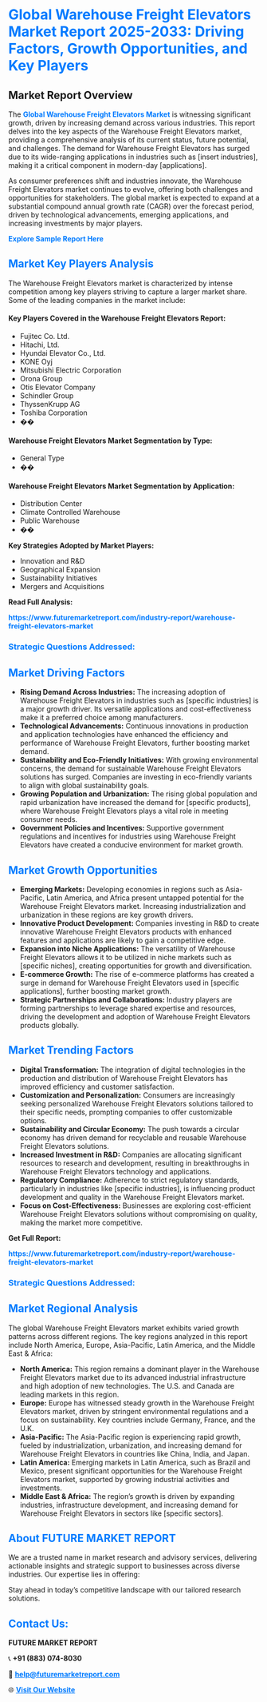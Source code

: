 <h1 style="color: #007BFF;">Global Warehouse Freight Elevators Market Report 2025-2033: Driving Factors, Growth Opportunities, and Key Players</h1>

<section id="overview">
<h2>Market Report Overview</h2>
<p>The <a href="https://www.futuremarketreport.com/industry-report/warehouse-freight-elevators-market" style="color: #007BFF; text-decoration: none;"><strong>Global Warehouse Freight Elevators Market</strong></a> is witnessing significant growth, driven by increasing demand across various industries. This report delves into the key aspects of the Warehouse Freight Elevators market, providing a comprehensive analysis of its current status, future potential, and challenges. The demand for Warehouse Freight Elevators has surged due to its wide-ranging applications in industries such as [insert industries], making it a critical component in modern-day [applications].</p>
<p>As consumer preferences shift and industries innovate, the Warehouse Freight Elevators market continues to evolve, offering both challenges and opportunities for stakeholders. The global market is expected to expand at a substantial compound annual growth rate (CAGR) over the forecast period, driven by technological advancements, emerging applications, and increasing investments by major players.</p>
</section>

<section id="overview">
<p><a href="https://www.futuremarketreport.com/request-sample/reportId=117810" style="color: #007BFF; text-decoration: none;"><strong>Explore Sample Report Here</strong></a></p>
</section>

<section id="key-players">
<h2 style="color: #007BFF;">Market Key Players Analysis</h2>
<p>The Warehouse Freight Elevators market is characterized by intense competition among key players striving to capture a larger market share. Some of the leading companies in the market include:</p>
<h4>Key Players Covered in the Warehouse Freight Elevators Report:</h4>
<ul><li>Fujitec Co. Ltd.</li><li>Hitachi, Ltd.</li><li>Hyundai Elevator Co., Ltd.</li><li>KONE Oyj</li><li>Mitsubishi Electric Corporation</li><li>Orona Group</li><li>Otis Elevator Company</li><li>Schindler Group</li><li>ThyssenKrupp AG</li><li>Toshiba Corporation</li><li>��</li></ul>
<h4>Warehouse Freight Elevators Market Segmentation by Type:</h4>
<ul><li>General Type</li><li>��</li></ul>

<h4>Warehouse Freight Elevators Market Segmentation by Application:</h4>
<ul><li>Distribution Center</li><li>Climate Controlled Warehouse</li><li>Public Warehouse</li><li>��</li></ul>
<p><strong>Key Strategies Adopted by Market Players:</strong></p>
<ul>
<li>Innovation and R&D</li>
<li>Geographical Expansion</li>
<li>Sustainability Initiatives</li>
<li>Mergers and Acquisitions</li>
</ul>
</section>

<section>
<p><strong>Read Full Analysis: </strong></p><a href="https://www.futuremarketreport.com/industry-report/warehouse-freight-elevators-market" style="color: #007BFF; text-decoration: none;"><strong>https://www.futuremarketreport.com/industry-report/warehouse-freight-elevators-market</strong></a>
<h3 style="color: #007BFF;">Strategic Questions Addressed:</h3>
</section>

<section id="driving-factors">
<h2 style="color: #007BFF;">Market Driving Factors</h2>
<ul>
<li><strong>Rising Demand Across Industries:</strong> The increasing adoption of Warehouse Freight Elevators in industries such as [specific industries] is a major growth driver. Its versatile applications and cost-effectiveness make it a preferred choice among manufacturers.</li>
<li><strong>Technological Advancements:</strong> Continuous innovations in production and application technologies have enhanced the efficiency and performance of Warehouse Freight Elevators, further boosting market demand.</li>
<li><strong>Sustainability and Eco-Friendly Initiatives:</strong> With growing environmental concerns, the demand for sustainable Warehouse Freight Elevators solutions has surged. Companies are investing in eco-friendly variants to align with global sustainability goals.</li>
<li><strong>Growing Population and Urbanization:</strong> The rising global population and rapid urbanization have increased the demand for [specific products], where Warehouse Freight Elevators plays a vital role in meeting consumer needs.</li>
<li><strong>Government Policies and Incentives:</strong> Supportive government regulations and incentives for industries using Warehouse Freight Elevators have created a conducive environment for market growth.</li>
</ul>
</section>

<section id="growth-opportunities">
<h2 style="color: #007BFF;">Market Growth Opportunities</h2>
<ul>
<li><strong>Emerging Markets:</strong> Developing economies in regions such as Asia-Pacific, Latin America, and Africa present untapped potential for the Warehouse Freight Elevators market. Increasing industrialization and urbanization in these regions are key growth drivers.</li>
<li><strong>Innovative Product Development:</strong> Companies investing in R&D to create innovative Warehouse Freight Elevators products with enhanced features and applications are likely to gain a competitive edge.</li>
<li><strong>Expansion into Niche Applications:</strong> The versatility of Warehouse Freight Elevators allows it to be utilized in niche markets such as [specific niches], creating opportunities for growth and diversification.</li>
<li><strong>E-commerce Growth:</strong> The rise of e-commerce platforms has created a surge in demand for Warehouse Freight Elevators used in [specific applications], further boosting market growth.</li>
<li><strong>Strategic Partnerships and Collaborations:</strong> Industry players are forming partnerships to leverage shared expertise and resources, driving the development and adoption of Warehouse Freight Elevators products globally.</li>
</ul>
</section>

<section id="trending-factors">
<h2 style="color: #007BFF;">Market Trending Factors</h2>
<ul>
<li><strong>Digital Transformation:</strong> The integration of digital technologies in the production and distribution of Warehouse Freight Elevators has improved efficiency and customer satisfaction.</li>
<li><strong>Customization and Personalization:</strong> Consumers are increasingly seeking personalized Warehouse Freight Elevators solutions tailored to their specific needs, prompting companies to offer customizable options.</li>
<li><strong>Sustainability and Circular Economy:</strong> The push towards a circular economy has driven demand for recyclable and reusable Warehouse Freight Elevators solutions.</li>
<li><strong>Increased Investment in R&D:</strong> Companies are allocating significant resources to research and development, resulting in breakthroughs in Warehouse Freight Elevators technology and applications.</li>
<li><strong>Regulatory Compliance:</strong> Adherence to strict regulatory standards, particularly in industries like [specific industries], is influencing product development and quality in the Warehouse Freight Elevators market.</li>
<li><strong>Focus on Cost-Effectiveness:</strong> Businesses are exploring cost-efficient Warehouse Freight Elevators solutions without compromising on quality, making the market more competitive.</li>
</ul>
</section>

<section>
<p><strong>Get Full Report: </strong></p><a href="https://www.futuremarketreport.com/industry-report/warehouse-freight-elevators-market" style="color: #007BFF; text-decoration: none;"><strong>https://www.futuremarketreport.com/industry-report/warehouse-freight-elevators-market</strong></a>
<h3 style="color: #007BFF;">Strategic Questions Addressed:</h3>
</section>


<section id="regional-analysis">
<h2 style="color: #007BFF;">Market Regional Analysis</h2>
<p>The global Warehouse Freight Elevators market exhibits varied growth patterns across different regions. The key regions analyzed in this report include North America, Europe, Asia-Pacific, Latin America, and the Middle East & Africa:</p>
<ul>
<li><strong>North America:</strong> This region remains a dominant player in the Warehouse Freight Elevators market due to its advanced industrial infrastructure and high adoption of new technologies. The U.S. and Canada are leading markets in this region.</li>
<li><strong>Europe:</strong> Europe has witnessed steady growth in the Warehouse Freight Elevators market, driven by stringent environmental regulations and a focus on sustainability. Key countries include Germany, France, and the U.K.</li>
<li><strong>Asia-Pacific:</strong> The Asia-Pacific region is experiencing rapid growth, fueled by industrialization, urbanization, and increasing demand for Warehouse Freight Elevators in countries like China, India, and Japan.</li>
<li><strong>Latin America:</strong> Emerging markets in Latin America, such as Brazil and Mexico, present significant opportunities for the Warehouse Freight Elevators market, supported by growing industrial activities and investments.</li>
<li><strong>Middle East & Africa:</strong> The region’s growth is driven by expanding industries, infrastructure development, and increasing demand for Warehouse Freight Elevators in sectors like [specific sectors].</li>
</ul>
</section>

<footer>
<h2 style="color: #007BFF;">About FUTURE MARKET REPORT</h2>
<p>We are a trusted name in market research and advisory services, delivering actionable insights and strategic support to businesses across diverse industries. Our expertise lies in offering:</p>

<p>Stay ahead in today’s competitive landscape with our tailored research solutions.</p>

<h2 style="color: #007BFF;">Contact Us:</h2>
<p><strong>FUTURE MARKET REPORT</strong></p>
<p>📞 <strong>+91 (883) 074-8030</strong></p>
<p>📧 <strong><a href="mailto:help@futuremarketreport.com" style="color: #007BFF;">help@futuremarketreport.com</a></strong></p>
<p>🌐 <strong><a href="https://www.futuremarketreport.com/" style="color: #007BFF;">Visit Our Website</a></strong></p>
</footer>
